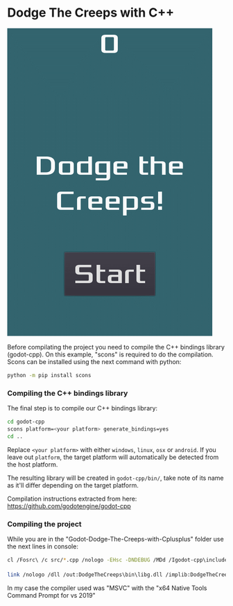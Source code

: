 # Dodge The Creeps with C++

![](Images/dodgethecreeps.gif)

Before compilating the project you need to compile the C++ bindings library (godot-cpp).
On this example, "scons" is required to do the compilation.
Scons can be installed using the next command with python:

```bash
python -m pip install scons
```

### Compiling the C++ bindings library

The final step is to compile our C++ bindings library:

```bash
cd godot-cpp
scons platform=<your platform> generate_bindings=yes
cd ..
```

Replace `<your platform>` with either `windows`, `linux`, `osx` or `android`. If
you leave out `platform`, the target platform will automatically be detected
from the host platform.

The resulting library will be created in `godot-cpp/bin/`, take note of its name
as it'll differ depending on the target platform.

Compilation instructions extracted from here: 
https://github.com/godotengine/godot-cpp

### Compiling the project
While you are in the "Godot-Dodge-The-Creeps-with-Cplusplus" folder use the next lines in console:

```bash
cl /Fosrc\ /c src/*.cpp /nologo -EHsc -DNDEBUG /MDd /Igodot-cpp\include /Igodot-cpp\include\core /Igodot-cpp\include\gen /Igodot-cpp\godot-headers

link /nologo /dll /out:DodgeTheCreeps\bin\libg.dll /implib:DodgeTheCreeps\bin\libgd.lib src\*.obj godot-cpp\bin\libgodot-cpp.windows.debug.64.lib
```
In my case the compiler used was "MSVC" with the "x64 Native Tools Command Prompt for vs 2019"
